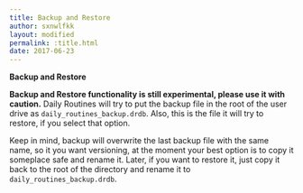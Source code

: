 ```yaml
---
title: Backup and Restore
author: sxnwlfkk
layout: modified
permalink: :title.html
date: 2017-06-23
---
```


__Backup and Restore__

__Backup and Restore functionality is still experimental, please use it with caution.__ Daily Routines will try to put the backup file in the root of the user drive as `daily_routines_backup.drdb`. Also, this is the file it will try to restore, if you select that option.

Keep in mind, backup will overwrite the last backup file with the same name, so it you want versioning, at the moment your best option is to copy it someplace safe and rename it. Later, if you want to restore it, just copy it back to the root of the directory and rename it to `daily_routines_backup.drdb`.
